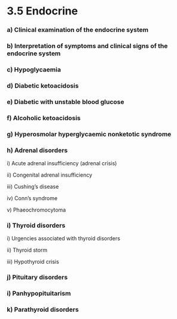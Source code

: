 # 3.5 Endocrine



### a\)  Clinical examination of the endocrine system

### b\)  Interpretation of symptoms and clinical signs of the endocrine system

### c\)  Hypoglycaemia

### d\)  Diabetic ketoacidosis

### e\)  Diabetic with unstable blood glucose

### f\)  Alcoholic ketoacidosis

### g\)  Hyperosmolar hyperglycaemic nonketotic syndrome

### h\)  Adrenal disorders

i\) Acute adrenal insufficiency \(adrenal crisis\)

ii\)  Congenital adrenal insufficiency

iii\)  Cushing’s disease

iv\)  Conn’s syndrome

v\)  Phaeochromocytoma

### i\)  Thyroid disorders

i\)  Urgencies associated with thyroid disorders

ii\)  Thyroid storm

iii\)  Hypothyroid crisis

### j\)  Pituitary disorders

### i\) Panhypopituitarism

### k\)  Parathyroid disorders

